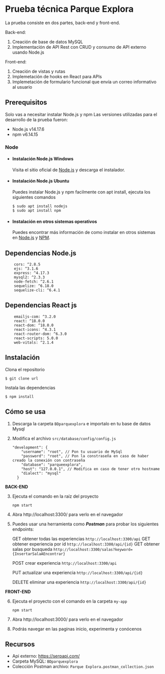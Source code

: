# Prueba técnica Parque Explora

La prueba consiste en dos partes, back-end y front-end.

Back-end:
1. Creación de base de datos MySQL
2. Implementación de API Rest con CRUD y consumo de API externo usando Node.js

Front-end:
1. Creación de vistas y rutas
2. Implemetación de hooks en React para APIs
3. Implemetación de formulario funcional que envía un correo informativo al usuario

## Prerequisitos

Solo vas a necesitar instalar Node.js y npm
Las versiones utilizadas para el desarrollo de la prueba fueron:
- Node.js v14.17.6
- npm v6.14.15

### Node
- #### Instalación Node.js Windows

  Visita el sitio oficial de [Node.js](https://nodejs.org/) y descarga el instalador.

- #### Instalación Node.js Ubuntu

  Puedes instalar Node.js y npm facilmente con apt install, ejecuta los siguientes comandos

      $ sudo apt install nodejs
      $ sudo apt install npm

- #### Instalación en otros sistemas operativos
  Puedes encontrar más información de como instalar en otros sistemas en [Node.js](https://nodejs.org/) y [NPM](https://npmjs.org/).

## Dependencias Node.js
```
    cors: ^2.8.5
    ejs: ^3.1.6
    express: ^4.17.3
    mysql2: ^2.3.3
    node-fetch: ^2.6.1
    sequelize: ^6.18.0
    sequelize-cli: ^6.4.1
```
## Dependencias React js
```
    emailjs-com: ^3.2.0
    react: ^18.0.0
    react-dom: ^18.0.0
    react-icons: ^4.3.1
    react-router-dom: ^6.3.0
    react-scripts: 5.0.0
    web-vitals: ^2.1.4
```

## Instalación

Clona el repositorio

`$ git clone url`

Instala las dependencias

`$ npm install`

## Cómo se usa

1. Descarga la carpeta `BDparquexplora` e importalo en tu base de datos Mysql
2. Modifica el archivo `src/database/config/config.js`

    ```
    "development": {
        "username": "root", // Pon tu usuario de MySql
        "password": "root", // Pon la constraseña en caso de haber creado la conexión con contraseña
        "database": "parqueexplora", 
        "host": "127.0.0.1", // Modifica en caso de tener otro hostname
        "dialect": "mysql"
      }
    ```
**BACK-END**

3. Ejecuta el comando en la raíz del proyecto

    `npm start`

4. Abra http://localhost:3300/ para verlo en el navegador

5. Puedes usar una herramienta como ***Postman*** para probar los siguientes endpoints:

    GET obtener todas las experiencias
    `http://localhost:3300/api`
    GET obtener experiencia por id
    `http://localhost:3300/api/{id}`
    GET obtener salas por busqueda
    `http://localhost:3300/salas?keyword={InsertarSalaAEncontrar}`

    POST crear experiencia
        `http://localhost:3300/api`
    
    PUT actualizar una experiencia
        `http://localhost:3300/api/{id}`
    
    DELETE eliminar una experiencia
        `http://localhost:3300/api/{id}`

**FRONT-END**

6. Ejecuta el proyecto con el comando en la carpeta `my-app`

    `npm start`

7. Abra http://localhost:3000/ para verlo en el navegador

8. Podrás navegar en las paginas inicio, experimenta y conócenos

## Recursos

- Api externo: https://serpapi.com/
- Carpeta MySQL:  `BDparquexplora`
- Colección Postman archivo: `Parque Explora.postman_collection.json`
